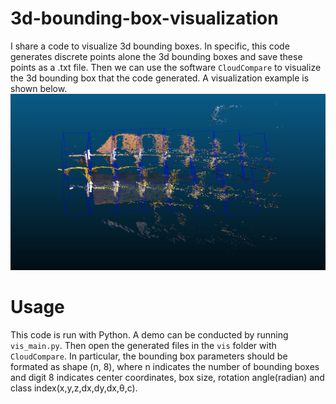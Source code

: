 # 3d-bounding-box-visualization
I share a code to visualize 3d bounding boxes. In specific, this code generates discrete points alone the 3d bounding boxes and save these points as a .txt file. Then we can use the software `CloudCompare` to visualize the 3d bounding box that the code generated. A visualization example is shown below.
![](https://github.com/Prominem/3d-bounding-box-visualization/blob/master/3dbboxes.png)
# Usage
This code is run with Python. A demo can be conducted by running `vis_main.py`. Then open the generated files in the `vis` folder with `CloudCompare`. In particular, the bounding box parameters should be formated as shape (n, 8), where n indicates the number of bounding boxes and digit 8 indicates center coordinates, box size, rotation angle(radian) and class index(x,y,z,dx,dy,dx,θ,c).
